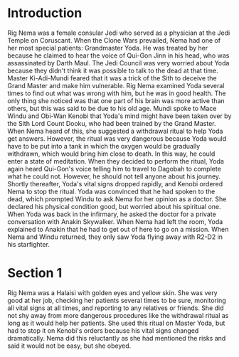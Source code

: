 # Introduction

Rig Nema was a female consular Jedi who served as a physician at the Jedi Temple on Coruscant.
When the Clone Wars prevailed, Nema had one of her most special patients: Grandmaster Yoda.
He was treated by her because he claimed to hear the voice of Qui-Gon Jinn in his head, who was assassinated by Darth Maul.
The Jedi Council was very worried about Yoda because they didn't think it was possible to talk to the dead at that time.
Master Ki-Adi-Mundi feared that it was a trick of the Sith to deceive the Grand Master and make him vulnerable.
Rig Nema examined Yoda several times to find out what was wrong with him, but he was in good health.
The only thing she noticed was that one part of his brain was more active than others, but this was said to be due to his old age.
Mundi spoke to Mace Windu and Obi-Wan Kenobi that Yoda's mind might have been taken over by the Sith Lord Count Dooku, who had been trained by the Grand Master.
When Nema heard of this, she suggested a withdrawal ritual to help Yoda get answers.
However, the ritual was very dangerous because Yoda would have to be put into a tank in which the oxygen would be gradually withdrawn, which would bring him close to death.
In this way, he could enter a state of meditation.
When they decided to perform the ritual, Yoda again heard Qui-Gon's voice telling him to travel to Dagobah to complete what he could not.
However, he should not tell anyone about his journey.
Shortly thereafter, Yoda's vital signs dropped rapidly, and Kenobi ordered Nema to stop the ritual.
Yoda was convinced that he had spoken to the dead, which prompted Windu to ask Nema for her opinion as a doctor.
She declared his physical condition good, but worried about his spiritual one.
When Yoda was back in the infirmary, he asked the doctor for a private conversation with Anakin Skywalker.
When Nema had left the room, Yoda explained to Anakin that he had to get out of here to go on a mission.
When Nema and Windu returned, they only saw Yoda flying away with R2-D2 in his starfighter.

# Section 1

Rig Nema was a Halaisi with golden eyes and yellow skin.
She was very good at her job, checking her patients several times to be sure, monitoring all vital signs at all times, and reporting to any relatives or friends.
She did not shy away from more dangerous procedures like the withdrawal ritual as long as it would help her patients.
She used this ritual on Master Yoda, but had to stop it on Kenobi's orders because his vital signs changed dramatically.
Nema did this reluctantly as she had mentioned the risks and said it would not be easy, but she obeyed.
